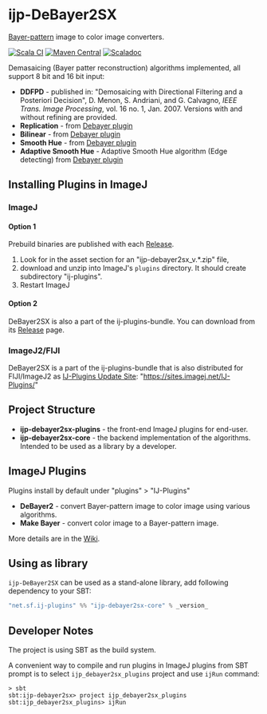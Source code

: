 # ijp-DeBayer2SX
[Bayer-pattern][bayer-filter] image to color image converters.

[![Scala CI](https://github.com/ij-plugins/ijp-DeBayer2SX/actions/workflows/scala.yml/badge.svg)](https://github.com/ij-plugins/ijp-DeBayer2SX/actions/workflows/scala.yml)
[![Maven Central](https://maven-badges.herokuapp.com/maven-central/net.sf.ij-plugins/ijp-debayer2sx-core_2.13/badge.svg)](https://maven-badges.herokuapp.com/maven-central/net.sf.ij-plugins/ijp-debayer2sx-core_2.13)
[![Scaladoc](https://javadoc.io/badge2/net.sf.ij-plugins/ijp-debayer2sx-core_2.13/scaladoc.svg)](https://javadoc.io/doc/net.sf.ij-plugins/ijp-debayer2sx-core_2.13)

Demasaicing (Bayer patter reconstruction) algorithms implemented, all support 8 bit and 16 bit input:

* __DDFPD__ - published in: "Demosaicing with Directional Filtering and a Posteriori Decision", D. Menon, S. Andriani,
  and G. Calvagno, _IEEE Trans. Image Processing_, vol. 16 no. 1, Jan. 2007. Versions with and without refining are
  provided.
* __Replication__ - from [Debayer plugin][debayer]
* __Bilinear__ - from [Debayer plugin][debayer]
* __Smooth Hue__ - from [Debayer plugin][debayer]
* __Adaptive Smooth Hue__ - Adaptive Smooth Hue algorithm (Edge detecting) from [Debayer plugin][debayer]

## Installing Plugins in ImageJ

### ImageJ

#### Option 1

Prebuild binaries are published with each [Release](https://github.com/ij-plugins/ijp-DeBayer2SX/releases).

1. Look for in the asset section for an "ijp-debayer2sx_v.*.zip" file,
2. download and unzip into ImageJ's `plugins` directory. It should create subdirectory "ij-plugins".
3. Restart ImageJ

#### Option 2

DeBayer2SX is also a part of the ij-plugins-bundle. You can download from
its [Release](https://github.com/ij-plugins/ij-plugins-bundle/releases) page.

### ImageJ2/FIJI

DeBayer2SX is a part of the ij-plugins-bundle that is also distributed for FIJI/ImageJ2
as [IJ-Plugins Update Site](https://sites.imagej.net/IJ-Plugins/): "https://sites.imagej.net/IJ-Plugins/"

## Project Structure

* __ijp-debayer2sx-plugins__ - the front-end ImageJ plugins for end-user.
* __ijp-debayer2sx-core__ - the backend implementation of the algorithms. Intended to be used as a library by a
  developer.

## ImageJ Plugins

Plugins install by default under "plugins" > "IJ-Plugins"

* __DeBayer2__ - convert Bayer-pattern image to color image using various algorithms.
* __Make Bayer__ - convert color image to a Bayer-pattern image.

More details are in the [Wiki].

## Using as library

`ijp-DeBayer2SX` can be used as a stand-alone library, add following dependency to your SBT:

```scala
"net.sf.ij-plugins" %% "ijp-debayer2sx-core" % _version_
```

## Developer Notes

The project is using SBT as the build system.

A convenient way to compile and run plugins in ImageJ plugins from SBT prompt is to select `ijp_debayer2sx_plugins` project and use `ijRun` command:

```
> sbt
sbt:ijp-debayer2sx> project ijp_debayer2sx_plugins
sbt:ijp_debayer2sx_plugins> ijRun

```

[bayer-filter]: https://en.wikipedia.org/wiki/Bayer_filter

[debayer]: https://github.com/ij-plugins/ijp-DeBayer2SX/wiki/DeBayer1

[Wiki]: https://github.com/ij-plugins/ijp-DeBayer2SX/wiki
